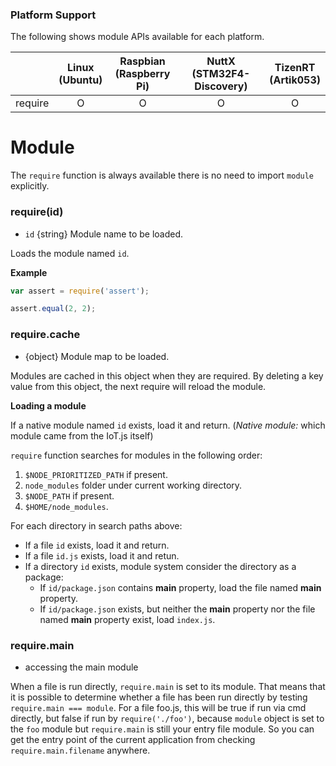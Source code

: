 ### Platform Support

The following shows module APIs available for each platform.

|  | Linux<br/>(Ubuntu) | Raspbian<br/>(Raspberry Pi) | NuttX<br/>(STM32F4-Discovery) | TizenRT<br/>(Artik053) |
| :---: | :---: | :---: | :---: | :---: |
| require | O | O | O | O |

# Module
The `require` function is always available there is no need to import `module` explicitly.

### require(id)
* `id` {string} Module name to be loaded.

Loads the module named `id`.

**Example**

```js
var assert = require('assert');

assert.equal(2, 2);
```

### require.cache
* {object} Module map to be loaded.

Modules are cached in this object when they are required. By deleting a key value from this object, the next require will reload the module.

**Loading a module**

If a native module named `id` exists, load it and return.
(_Native module:_ which module came from the IoT.js itself)

`require` function searches for modules in the following order:

1. `$NODE_PRIORITIZED_PATH` if present.
2. `node_modules` folder under current working directory.
3. `$NODE_PATH` if present.
4. `$HOME/node_modules`.

For each directory in search paths above:

- If a file `id` exists, load it and return.
- If a file `id.js` exists, load it and retun.
- If a directory `id` exists, module system consider the directory as a package:
  - If `id/package.json` contains **main** property, load the file named **main** property.
  - If `id/package.json` exists, but neither the **main** property nor the file named **main** property exist, load `index.js`.

### require.main
* accessing the main module

When a file is run directly, `require.main` is set to its module. That means that it is possible to determine whether a file has been run directly by testing `require.main === module`. For a file foo.js, this will be true if run via cmd directly, but false if run by `require('./foo')`, because `module` object is set to the `foo` module but `require.main` is still your entry file module. So you can get the entry point of the current application from checking `require.main.filename` anywhere.

